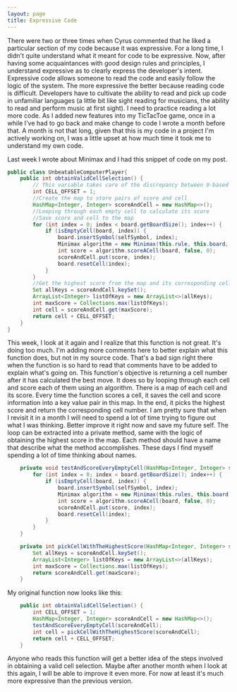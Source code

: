 ```yaml
---
layout: page
title: Expressive Code
---
```


There were two or three times when Cyrus commented that he liked a particular section of my code because it was expressive.
For a long time, I didn't quite understand what it meant for code to be expressive. Now, after having some acquaintances with good design rules and principles, I understand expressive as to clearly express the developer's intent. Expressive code allows someone to read the code and easily follow the logic of the system. The more expressive the better because reading code is difficult. Developers have to cultivate the ability to read and pick up code in unfamiliar languages (a little bit like sight reading for musicians, the ability to read and perform music at first sight). I need to practice reading a lot more code. As I added new features into my TicTacToe game, once in a while I've had to go back and make change to code I wrote a month before that. A month is not that long, given that this is my code in a project I'm actively working on, I was a little upset at how much time it took me to understand my own code.

Last week I wrote about Minimax and I had this snippet of code on my post. 

```java
public class UnbeatableComputerPlayer{
    public int obtainValidCellSelection() {
        // This variable takes care of the discrepancy between 0-based index and normal counting from 1
        int CELL_OFFSET = 1;
        //Create the map to store pairs of score and cell
        HashMap<Integer, Integer> scoreAndCell = new HashMap<>();
        //Looping through each empty cell to calculate its score
        //Save score and cell to the map
        for (int index = 0; index < board.getBoardSize(); index++) {
            if (isEmptyCell(board, index)) {
                board.insertSymbol(selfSymbol, index);
                Minimax algorithm = new Minimax(this.rule, this.board, this.selfSymbol, this.opponentSymbol);
                int score = algorithm.scoreACell(board, false, 0);
                scoreAndCell.put(score, index);
                board.resetCell(index);
            }
        }
        //Get the highest score from the map and its corresponding cell
        Set allKeys = scoreAndCell.keySet();
        ArrayList<Integer> listOfKeys = new ArrayList<>(allKeys);
        int maxScore = Collections.max(listOfKeys);
        int cell = scoreAndCell.get(maxScore);
        return cell + CELL_OFFSET;
    }
}
```

This week, I look at it again and I realize that this function is not great. It's doing too much. I'm adding more comments here to better explain what this function does, but not in my source code. That's a bad sign right there when the function is so hard to read that comments have to be added to explain what's going on. This function's objective is returning a cell number after it has calculated the best move. It does so by looping through each cell and score each of them using an algorithm.
There is a map of each cell and its score. Every time the function scores a cell, it saves the cell and score information into a key value pair in this map. In the end, it picks the highest score and return the corresponding cell number. 
I am pretty sure that when I revisit it in a month I will need to spend a lot of time trying to figure out what I was thinking. Better improve it right now and save my future self.
The loop can be extracted into a private method, same with the logic of obtaining the highest score in the map. Each method should have a name that describe what the method accomplishes. These days I find myself spending a lot of time thinking about names.

```java
    private void testAndScoreEveryEmptyCell(HashMap<Integer, Integer> scoreAndCell) {
        for (int index = 0; index < board.getBoardSize(); index++) {
            if (isEmptyCell(board, index)) {
                board.insertSymbol(selfSymbol, index);
                Minimax algorithm = new Minimax(this.rules, this.board, this.selfSymbol, this.opponentSymbol);
                int score = algorithm.scoreACell(board, false, 0);
                scoreAndCell.put(score, index);
                board.resetCell(index);
            }
        }
    }

    private int pickCellWithTheHighestScore(HashMap<Integer, Integer> scoreAndCell) {
        Set allKeys = scoreAndCell.keySet();
        ArrayList<Integer> listOfKeys = new ArrayList<>(allKeys);
        int maxScore = Collections.max(listOfKeys);
        return scoreAndCell.get(maxScore);
    }
```

My original function now looks like this:

```java
    public int obtainValidCellSelection() {
        int CELL_OFFSET = 1;
        HashMap<Integer, Integer> scoreAndCell = new HashMap<>();
        testAndScoreEveryEmptyCell(scoreAndCell);
        int cell = pickCellWithTheHighestScore(scoreAndCell);
        return cell + CELL_OFFSET;
    }
```

Anyone who reads this function will get a better idea of the steps involved in obtaining a valid cell selection.
Maybe after another month when I look at this again, I will be able to improve it even more.
For now at least it's much more expressive than the previous version.